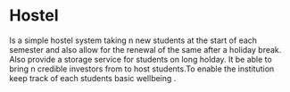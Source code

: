 # Hostel
Is a simple hostel system taking n new students at the start of each semester and also allow for the renewal of the same after a holiday break. Also provide a storage service for students on long holday. It be able to bring n credible investors from to host students.To enable the institution keep track of each students basic wellbeing .
